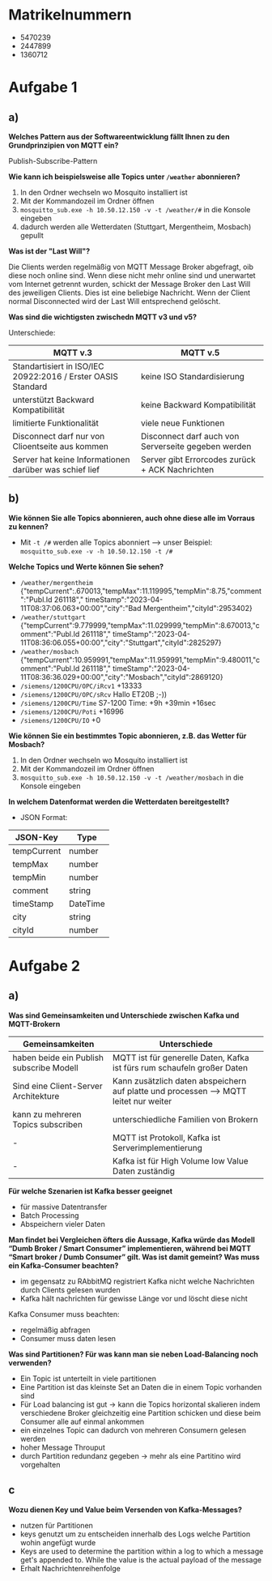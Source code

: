 # Matrikelnummern

* 5470239
* 2447899
* 1360712

# Aufgabe 1

## a)

**Welches Pattern aus der Softwareentwicklung fällt Ihnen zu den Grundprinzipien von MQTT ein?**

Publish-Subscribe-Pattern

**Wie kann ich beispielsweise alle Topics unter `/weather` abonnieren?**

1. In den Ordner wechseln wo Mosquito installiert ist
2. Mit der Kommandozeil im Ordner öffnen
3. `mosquitto_sub.exe -h 10.50.12.150 -v -t /weather/#` in die Konsole eingeben
4. dadurch werden alle Wetterdaten (Stuttgart, Mergentheim, Mosbach) gepullt

**Was ist der "Last Will"?**

Die Clients werden regelmäßig von MQTT Message Broker abgefragt, oib diese noch online sind. Wenn diese nicht mehr
online sind und unerwartet vom Internet getrennt wurden, schickt der Message Broker den Last Will des jeweiligen
Clients. Dies ist eine beliebige Nachricht. Wenn der Client normal Disconnected wird der Last Will entsprechend
gelöscht.

**Was sind die wichtigsten zwischedn MQTT v3 und v5?**

Unterschiede:

| MQTT v.3                                                     | MQTT v.5                                            | 
|--------------------------------------------------------------|-----------------------------------------------------|
| Standartisiert in ISO/IEC 20922:2016 / Erster OASIS Standard | keine ISO Standardisierung                          |
| unterstützt Backward Kompatibilität                          | keine Backward Kompatibilität                       |
| limitierte Funktionalität                                    | viele neue Funktionen                               |
| Disconnect darf nur von Clioentseite aus kommen              | Disconnect darf auch von Serverseite gegeben werden |
| Server hat keine Informationen darüber was schief lief       | Server gibt Errorcodes zurück + ACK Nachrichten     |

## b)

**Wie können Sie alle Topics abonnieren, auch ohne diese alle im Vorraus zu kennen?**

* Mit `-t /#` werden alle Topics abonniert --> unser Beispiel: `mosquitto_sub.exe -v -h 10.50.12.150 -t /#`

**Welche Topics und Werte können Sie sehen?**

* `/weather/mergentheim` {"tempCurrent":.670013,"tempMax":11.119995,"tempMin":8.75,"comment":"Publ.Id 261118","
  timeStamp":"2023-04-11T08:37:06.063+00:00","city":"Bad Mergentheim","cityId":2953402}
* `/weather/stuttgart` {"tempCurrent":9.779999,"tempMax":11.029999,"tempMin":8.670013,"comment":"Publ.Id 261118","
  timeStamp":"2023-04-11T08:36:06.055+00:00","city":"Stuttgart","cityId":2825297}
* `/weather/mosbach` {"tempCurrent":10.959991,"tempMax":11.959991,"tempMin":9.480011,"comment":"Publ.Id 261118","
  timeStamp":"2023-04-11T08:36:36.029+00:00","city":"Mosbach","cityId":2869120}
* `/siemens/1200CPU/OPC/iRcv1` +13333
* `/siemens/1200CPU/OPC/sRcv` Hallo ET20B ;-))
* `/siemens/1200CPU/Time` S7-1200 Time: +9h +39min +16sec
* `/siemens/1200CPU/Poti` +16996
* `/siemens/1200CPU/IO` +0

**Wie können Sie ein bestimmtes Topic abonnieren, z.B. das Wetter für Mosbach?**

1. In den Ordner wechseln wo Mosquito installiert ist
2. Mit der Kommandozeil im Ordner öffnen
3. `mosquitto_sub.exe -h 10.50.12.150 -v -t /weather/mosbach` in die Konsole eingeben

**In welchem Datenformat werden die Wetterdaten bereitgestellt?**

* JSON Format:

| JSON-Key    | Type     |
|-------------|----------|
| tempCurrent | number   |
| tempMax     | number   |
| tempMin     | number   |
| comment     | string   |
| timeStamp   | DateTime |
| city        | string   |
| cityId      | number   |

# Aufgabe 2

## a)

**Was sind Gemeinsamkeiten und Unterschiede zwischen Kafka und MQTT-Brokern**

| Gemeinsamkeiten                          | Unterschiede                                                                          |
|------------------------------------------|---------------------------------------------------------------------------------------|
| haben beide ein Publish subscribe Modell | MQTT ist für generelle Daten, Kafka ist fürs rum schaufeln großer Daten               |
| Sind eine Client-Server Architekture     | Kann zusätzlich daten abspeichern auf platte und processen --> MQTT leitet nur weiter |
| kann zu mehreren Topics subscriben       | unterschiedliche Familien von Brokern                                                 |
 | -                                        | MQTT ist Protokoll, Kafka ist Serverimplementierung                                   |
| -                                        | Kafka ist für High Volume low Value Daten zuständig                                   |

**Für welche Szenarien ist Kafka besser geeignet**
- für massive Datentransfer
- Batch Processing
- Abspeichern vieler Daten

**Man findet bei Vergleichen öfters die Aussage, Kafka würde das Modell “Dumb Broker / Smart Consumer” implementieren, während bei MQTT “Smart broker / Dumb Consumer” gilt. Was ist damit gemeint? Was muss ein Kafka-Consumer beachten?**
- im gegensatz zu RAbbitMQ registriert Kafka nicht welche Nachrichten durch Clients gelesen wurden
- Kafka hält nachrichten für gewisse Länge vor und löscht diese nicht

Kafka Consumer muss beachten:
- regelmäßig abfragen
- Consumer muss daten lesen 

**Was sind Partitionen? Für was kann man sie neben Load-Balancing noch verwenden?**
-  Ein Topic ist unterteilt in viele partitionen
- Eine Partition ist das kleinste Set an Daten die in einem Topic vorhanden sind
- Für Load balancing ist gut -> kann die Topics horizontal skalieren indem verschiedene Broker
gleichzeitig eine Partition schicken und diese beim Consumer alle auf einmal ankommen
- ein einzelnes Topic can dadurch von mehreren Consumern gelesen werden
- hoher Message Throuput
- durch Partition redundanz gegeben -> mehr als eine Partitino wird vorgehalten

## c
**Wozu dienen Key und Value beim Versenden von Kafka-Messages?**
- nutzen für Partitionen 
- keys genutzt um zu entscheiden innerhalb des Logs welche Partition wohin angefügt wurde
- Keys are used to determine the partition within a log to which a message get's appended to. While the value is the actual payload of the message
- Erhalt Nachrichtenreihenfolge